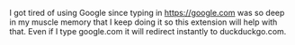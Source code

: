 I got tired of using Google since typing in https://google.com was so deep in my muscle memory that I keep doing it so this extension will help with that. Even if I type google.com it will redirect instantly to duckduckgo.com.
